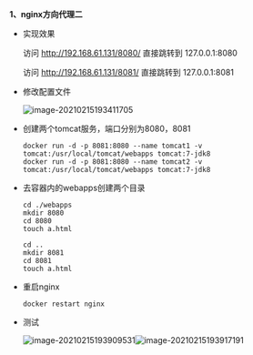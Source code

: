 **1、nginx方向代理二**

- 实现效果

  访问 http://192.168.61.131/8080/ 直接跳转到 127.0.0.1:8080 

  访问 http://192.168.61.131/8081/ 直接跳转到 127.0.0.1:8081

- 修改配置文件

  ![image-20210215193411705](C:\Users\蛋丁\AppData\Roaming\Typora\typora-user-images\image-20210215193411705.png)

- 创建两个tomcat服务，端口分别为8080，8081

  ```
  docker run -d -p 8081:8080 --name tomcat1 -v tomcat:/usr/local/tomcat/webapps tomcat:7-jdk8
  docker run -d -p 8081:8080 --name tomcat2 -v tomcat:/usr/local/tomcat/webapps tomcat:7-jdk8
  ```

- 去容器内的webapps创建两个目录

  ```
  cd ./webapps
  mkdir 8080
  cd 8080
  touch a.html
  
  cd ..
  mkdir 8081
  cd 8081
  touch a.html
  ```

- 重启nginx

  ```
  docker restart nginx
  ```

- 测试

  ![image-20210215193909531](C:\Users\蛋丁\AppData\Roaming\Typora\typora-user-images\image-20210215193909531.png)![image-20210215193917191](C:\Users\蛋丁\AppData\Roaming\Typora\typora-user-images\image-20210215193917191.png)